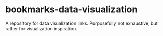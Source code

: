 bookmarks-data-visualization
============================

A repository for data visualization links. Purposefully not exhaustive, but rather for visualization inspiration.

